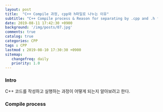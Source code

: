 ```yaml
---
layout: post
title:  "C++ Compile 과정, cpp와 h파일로 나누는 이유"
subtitle: "C++ Compile process & Reason for separating by .cpp and .h file"
date: 2019-08-11 17:42:30 +0900
background: '/img/posts/07.jpg'
comments: true
catalog: true
categories: CPP
tags : CPP
lastmod : 2019-08-10 17:30:30 +0900
sitemap:
   changefreq: daily
   priority: 1.0
---
```


### Intro

C++ 코드를 작성하고 실행하는 과정이 어떻게 되는지 알아보려고 한다.

### Compile process

